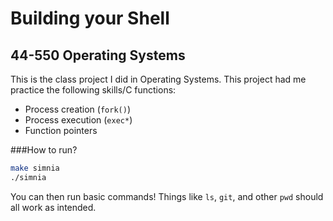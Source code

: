 # Building your Shell

## 44-550 Operating Systems


This is the class project I did in Operating Systems.
This project had me practice the following skills/C functions:

* Process creation (`fork()`)
* Process execution (`exec*`)
* Function pointers

###How to run?
```bash
make simnia
./simnia
```
You can then run basic commands! Things like `ls`, `git`, and other `pwd` should all work as intended.
